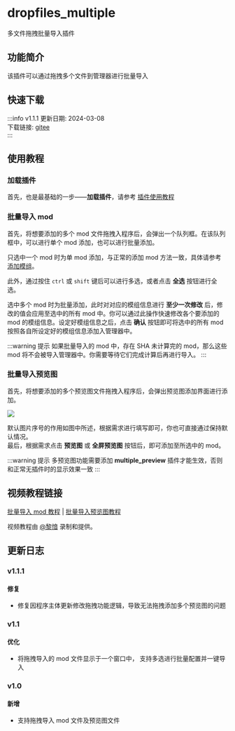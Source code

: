 # dropfiles_multiple
多文件拖拽批量导入插件

## 功能简介

该插件可以通过拖拽多个文件到管理器进行批量导入

## 快速下载

:::info v1.1.1
更新日期:  2024-03-08<br/>
下载链接: [gitee](https://gitee.com/ticca/d3dx-skin-manage/releases/download/plugins/dropfiles_multiple_v1.1.1.zip) <br/>
:::

## 使用教程

### 加载插件
首先，也是最基础的一步——**加载插件**，请参考 [插件使用教程](/help/tutorial-plugins)

### 批量导入 mod
首先，将想要添加的多个 mod 文件拖拽入程序后，会弹出一个队列框。在该队列框中，可以进行单个 mod 添加，也可以进行批量添加。

只选中一个 mod 时为单 mod 添加，与正常的添加 mod 方法一致，具体请参考 [添加模组](/help/tutorial-modules.html#添加模组)。

此外，通过按住 `ctrl` 或 `shift` 键后可以进行多选，或者点击 **全选** 按钮进行全选。

选中多个 mod 时为批量添加，此时对对应的模组信息进行 **至少一次修改** 后，修改的值会应用至选中的所有 mod 中。你可以通过此操作快速修改各个要添加的 mod 的模组信息。设定好模组信息之后，点击 **确认** 按钮即可将选中的所有 mod 按照各自所设定好的模组信息添加入管理器中。

:::warning 提示
如果批量导入的 mod 中，存在 SHA 未计算完的 mod，那么这些 mod 将不会被导入管理器中。你需要等待它们完成计算后再进行导入。
:::

### 批量导入预览图
首先，将想要添加的多个预览图文件拖拽入程序后，会弹出预览图添加界面进行添加。

![](/static/image/b5f0b1cc.png)

默认图片序号的作用如图中所述，根据需求进行填写即可，你也可直接通过保持默认情况。<br/>
最后，根据需求点击 **预览图** 或 **全屏预览图** 按钮后，即可添加至所选中的 mod。

:::warning 提示
多预览图功能需要添加 **multiple_preview** 插件才能生效，否则和正常无插件时的显示效果一致
:::

## 视频教程链接

[批量导入 mod 教程](https://www.bilibili.com/video/BV1Ax4y1U7H4) | [批量导入预览图教程](https://www.bilibili.com/video/BV1HM411o7kG/) 

视频教程由 [@黎愔](/contribution) 录制和提供。

## 更新日志

### v1.1.1
#### 修复
- 修复因程序主体更新修改拖拽功能逻辑，导致无法拖拽添加多个预览图的问题

### v1.1
#### 优化
- 将拖拽导入的 mod 文件显示于一个窗口中， 支持多选进行批量配置并一键导入

### v1.0
#### 新增
- 支持拖拽导入 mod 文件及预览图文件